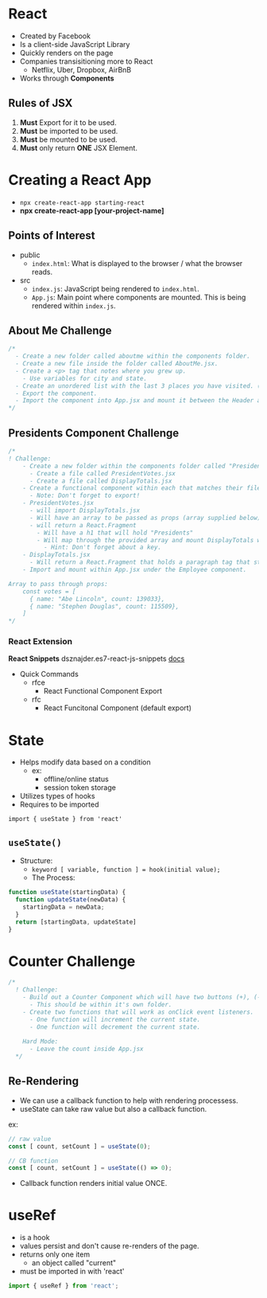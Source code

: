# React
- Created by Facebook
- Is a client-side JavaScript Library
- Quickly renders on the page
- Companies transisitioning more to React
  - Netflix, Uber, Dropbox, AirBnB
- Works through **Components**

## Rules of JSX
1. **Must** Export for it to be used.
2. **Must** be imported to be used.
3. **Must** be mounted to be used.
4. **Must** only return **ONE** JSX Element.

# Creating a React App
- `npx create-react-app starting-react`
- **npx create-react-app [your-project-name]**

## Points of Interest
- public
  - `index.html`: What is displayed to the browser / what the browser reads.
- src
  - `index.js`: JavaScript being rendered to `index.html`.
  - `App.js`: Main point where components are mounted. This is being rendered within `index.js`.

## About Me Challenge
```js
/* 
  - Create a new folder called aboutme within the components folder.
  - Create a new file inside the folder called AboutMe.jsx.
  - Create a <p> tag that notes where you grew up. 
    - Use variables for city and state.
  - Create an unordered list with the last 3 places you have visited. (Target, Alaska, the Kitchen, etc.)
  - Export the component.
  - Import the component into App.jsx and mount it between the Header and Footer components.
*/
```

## Presidents Component Challenge
```js
/*
! Challenge:
    - Create a new folder within the components folder called "Presidents"
      - Create a file called PresidentVotes.jsx
      - Create a file called DisplayTotals.jsx
    - Create a functional component within each that matches their file name.
      - Note: Don't forget to export!
    - PresidentVotes.jsx 
      - will import DisplayTotals.jsx
      - Will have an array to be passed as props (array supplied below)
      - will return a React.Fragment
        - Will have a h1 that will hold "Presidents"
        - Will map through the provided array and mount DisplayTotals with the values within each object.
          - Hint: Don't forget about a key.
    - DisplayTotals.jsx
      - Will return a React.Fragment that holds a paragraph tag that states "NAME had a total vote count of COUNT"
    - Import and mount within App.jsx under the Employee component.

Array to pass through props:
    const votes = [
      { name: "Abe Lincoln", count: 139033},
      { name: "Stephen Douglas", count: 115509},
    ]
*/
```

### React Extension
**React Snippets**
dsznajder.es7-react-js-snippets
[docs](https://github.com/ults-io/vscode-react-javascript-snippets/blob/HEAD/docs/Snippets.md)
- Quick Commands
  - rfce
    - React Functional Component Export
  - rfc
    - React Funcitonal Component (default export)
# State
- Helps modify data based on a condition
  - ex: 
    - offline/online status
    - session token storage
- Utilizes types of hooks
- Requires to be imported

`import { useState } from 'react'`

## `useState()`
- Structure:
  - `keyword [ variable, function ] = hook(initial value);`
  - The Process:

```js
function useState(startingData) {
  function updateState(newData) {
    startingData = newData;
  }
  return [startingData, updateState]
}
```

# Counter Challenge
```javascriptreact
/* 
  ! Challenge:
    - Build out a Counter Component which will have two buttons (+), (-) and a span element that will take its value from a count state variable.
      - This should be within it's own folder.
    - Create two functions that will work as onClick event listeners.
      - One function will increment the current state.
      - One function will decrement the current state.
      
    Hard Mode:
      - Leave the count inside App.jsx
  */
```

## Re-Rendering
- We can use a callback function to help with rendering processess.
- useState can take raw value but also a callback function.

ex: 
```jsx
// raw value
const [ count, setCount ] = useState(0);

// CB function
const [ count, setCount ] = useState(() => 0);
```
- Callback function renders initial value ONCE.

# useRef
- is a hook
- values persist and don't cause re-renders of the page.
- returns only one item
  - an object called "current"
- must be imported in with 'react'

```jsx
import { useRef } from 'react';
```
